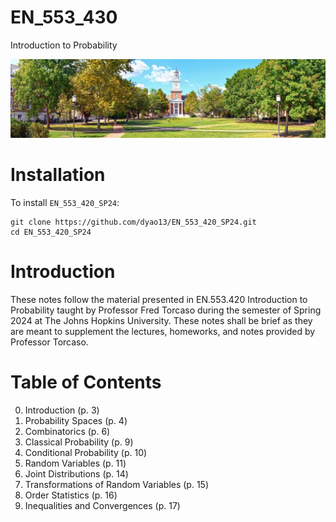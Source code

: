 # EN_553_430

Introduction to Probability

![Gilman Hall](https://github.com/dyao13/EN_553_420_SP24/blob/main/gilman_hall.jpg)

# Installation
To install `EN_553_420_SP24`:
```
git clone https://github.com/dyao13/EN_553_420_SP24.git
cd EN_553_420_SP24
```

# Introduction
These notes follow the material presented in EN.553.420 Introduction to Probability taught by Professor Fred Torcaso during the semester of Spring 2024 at The Johns Hopkins University. These notes shall be brief as they are meant to supplement the lectures, homeworks, and notes provided by Professor Torcaso.

# Table of Contents
0. Introduction (p. 3)
1. Probability Spaces (p. 4)
2. Combinatorics (p. 6)
3. Classical Probability (p. 9)
4. Conditional Probability (p. 10)
5. Random Variables (p. 11)
6. Joint Distributions (p. 14)
7. Transformations of Random Variables (p. 15)
7. Order Statistics (p. 16)
8. Inequalities and Convergences (p. 17)
